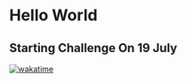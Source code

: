 # Hello World
## Starting Challenge On 19 July 

[![wakatime](https://wakatime.com/badge/github/sarfarazstark/100daysofcode.svg?style=flat-square)](https://wakatime.com/badge/github/sarfarazstark/100daysofcode?style=flat-square)